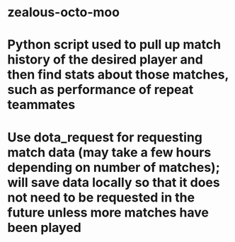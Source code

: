# zealous-octo-moo
# Python script used to pull up match history of the desired player and then find stats about those matches, such as performance of repeat teammates
# Use dota_request for requesting match data (may take a few hours depending on number of matches); will save data locally so that it does not need to be requested in the future unless more matches have been played

